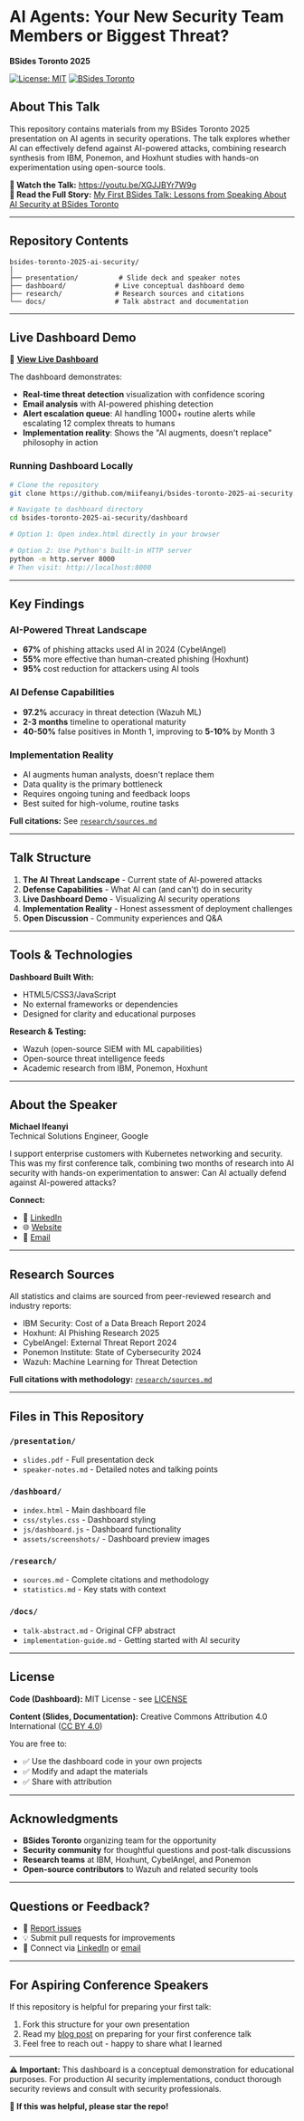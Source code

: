 # AI Agents: Your New Security Team Members or Biggest Threat?

**BSides Toronto 2025**

[![License: MIT](https://img.shields.io/badge/License-MIT-yellow.svg)](https://opensource.org/licenses/MIT)
[![BSides Toronto](https://img.shields.io/badge/BSides-Toronto%202025-blue)](https://bsidesto.ca/)

## About This Talk

This repository contains materials from my BSides Toronto 2025 presentation on AI agents in security operations. The talk explores whether AI can effectively defend against AI-powered attacks, combining research synthesis from IBM, Ponemon, and Hoxhunt studies with hands-on experimentation using open-source tools.

**🎥 Watch the Talk:** https://youtu.be/XGJJBYr7W9g  
**📖 Read the Full Story:** [My First BSides Talk: Lessons from Speaking About AI Security at BSides Toronto](https://michaelifeanyi.com/cloud-security/my-first-bsides-talk-lessons-from-speaking-about-ai-security-at-bsides-toronto/)

---

## Repository Contents
```
bsides-toronto-2025-ai-security/
│
├── presentation/          # Slide deck and speaker notes
├── dashboard/            # Live conceptual dashboard demo
├── research/             # Research sources and citations
└── docs/                 # Talk abstract and documentation
```

---

## Live Dashboard Demo

🔗 **[View Live Dashboard](https://github.com/miifeanyi/bsides-toronto-2025-artifacts/blob/main/dashboard/index.html)**

The dashboard demonstrates:
- **Real-time threat detection** visualization with confidence scoring
- **Email analysis** with AI-powered phishing detection
- **Alert escalation queue**: AI handling 1000+ routine alerts while escalating 12 complex threats to humans
- **Implementation reality**: Shows the "AI augments, doesn't replace" philosophy in action

### Running Dashboard Locally
```bash
# Clone the repository
git clone https://github.com/miifeanyi/bsides-toronto-2025-ai-security.git

# Navigate to dashboard directory
cd bsides-toronto-2025-ai-security/dashboard

# Option 1: Open index.html directly in your browser

# Option 2: Use Python's built-in HTTP server
python -m http.server 8000
# Then visit: http://localhost:8000
```

---

## Key Findings

### AI-Powered Threat Landscape
- **67%** of phishing attacks used AI in 2024 (CybelAngel)
- **55%** more effective than human-created phishing (Hoxhunt)
- **95%** cost reduction for attackers using AI tools

### AI Defense Capabilities
- **97.2%** accuracy in threat detection (Wazuh ML)
- **2-3 months** timeline to operational maturity
- **40-50%** false positives in Month 1, improving to **5-10%** by Month 3

### Implementation Reality
- AI augments human analysts, doesn't replace them
- Data quality is the primary bottleneck
- Requires ongoing tuning and feedback loops
- Best suited for high-volume, routine tasks

**Full citations:** See [`research/sources.md`](research/sources.md)

---

## Talk Structure

1. **The AI Threat Landscape** - Current state of AI-powered attacks
2. **Defense Capabilities** - What AI can (and can't) do in security
3. **Live Dashboard Demo** - Visualizing AI security operations
4. **Implementation Reality** - Honest assessment of deployment challenges
5. **Open Discussion** - Community experiences and Q&A

---

## Tools & Technologies

**Dashboard Built With:**
- HTML5/CSS3/JavaScript
- No external frameworks or dependencies
- Designed for clarity and educational purposes

**Research & Testing:**
- Wazuh (open-source SIEM with ML capabilities)
- Open-source threat intelligence feeds
- Academic research from IBM, Ponemon, Hoxhunt

---

## About the Speaker

**Michael Ifeanyi**  
Technical Solutions Engineer, Google

I support enterprise customers with Kubernetes networking and security. This was my first conference talk, combining two months of research into AI security with hands-on experimentation to answer: Can AI actually defend against AI-powered attacks?

**Connect:**
- 🔗 [LinkedIn](https://www.linkedin.com/in/mifeanyi/)
- 🌐 [Website](www.michaelifeanyi.com)
- 📧 [Email](michael@michaelifeanyi.com)

---

## Research Sources

All statistics and claims are sourced from peer-reviewed research and industry reports:

- IBM Security: Cost of a Data Breach Report 2024
- Hoxhunt: AI Phishing Research 2025
- CybelAngel: External Threat Report 2024
- Ponemon Institute: State of Cybersecurity 2024
- Wazuh: Machine Learning for Threat Detection

**Full citations with methodology:** [`research/sources.md`](research/sources.md)

---

## Files in This Repository

### `/presentation/`
- `slides.pdf` - Full presentation deck
- `speaker-notes.md` - Detailed notes and talking points

### `/dashboard/`
- `index.html` - Main dashboard file
- `css/styles.css` - Dashboard styling
- `js/dashboard.js` - Dashboard functionality
- `assets/screenshots/` - Dashboard preview images

### `/research/`
- `sources.md` - Complete citations and methodology
- `statistics.md` - Key stats with context

### `/docs/`
- `talk-abstract.md` - Original CFP abstract
- `implementation-guide.md` - Getting started with AI security

---

## License

**Code (Dashboard):** MIT License - see [LICENSE](LICENSE)

**Content (Slides, Documentation):** Creative Commons Attribution 4.0 International ([CC BY 4.0](https://creativecommons.org/licenses/by/4.0/))

You are free to:
- ✅ Use the dashboard code in your own projects
- ✅ Modify and adapt the materials
- ✅ Share with attribution

---

## Acknowledgments

- **BSides Toronto** organizing team for the opportunity
- **Security community** for thoughtful questions and post-talk discussions
- **Research teams** at IBM, Hoxhunt, CybelAngel, and Ponemon
- **Open-source contributors** to Wazuh and related security tools

---

## Questions or Feedback?

- 🐛 [Report issues](https://github.com/miifeanyi/bsides-toronto-2025-ai-security/issues)
- 💡 Submit pull requests for improvements
- 💬 Connect via [LinkedIn](https://www.linkedin.com/in/mifeanyi/) or [email](michael@michaelifeanyi.com)

---

## For Aspiring Conference Speakers

If this repository is helpful for preparing your first talk:
1. Fork this structure for your own presentation
2. Read my [blog post](link-to-blog) on preparing for your first conference talk
3. Feel free to reach out - happy to share what I learned

---

**⚠️ Important:** This dashboard is a conceptual demonstration for educational purposes. For production AI security implementations, conduct thorough security reviews and consult with security professionals.

**🌟 If this was helpful, please star the repo!**

